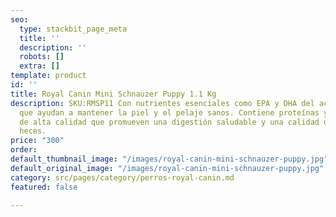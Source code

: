 ```yaml
---
seo:
  type: stackbit_page_meta
  title: ''
  description: ''
  robots: []
  extra: []
template: product
id: ''
title: Royal Canin Mini Schnauzer Puppy 1.1 Kg
description: SKU:RMSP11 Con nutrientes esenciales como EPA y DHA del aceite de pescado
  que ayudan a mantener la piel y el pelaje sanos. Contiene proteínas y prebióticos
  de alta calidad que promueven una digestión saludable y una calidad óptima de las
  heces.
price: "300"
order: 
default_thumbnail_image: "/images/royal-canin-mini-schnauzer-puppy.jpg"
default_original_image: "/images/royal-canin-mini-schnauzer-puppy.jpg"
category: src/pages/category/perros-royal-canin.md
featured: false

---
```

